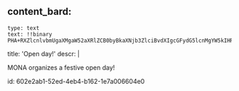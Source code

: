content_bard:
  -
    type: text
    text: !!binary PHA+RXZlcnlvbmUgaXMgaW52aXRlZCB0byBkaXNjb3ZlciBvdXIgcGFydG5lcnMgYW5kIHRoZWlyIHZhcmlvdXMgYWN0aXZpdGllcyBmcm9tIDExYW0gdGlsbCA2cG0uIFdvcmtzaG9wcywgbXVzaWMsIGNoaWxkcmVuJ3MgYWN0aXZpdGllcywgb3BlcmEsIGFuIGV4aGliaXRpb24uLi4gA1lvdSB3aWxsIGNlcnRhaW5seSBub3QgYmUgYm9yZWQhJm5ic3A7PC9wPjxwPkFkZHJlc3M6IEpldHNlbGFhbiAyMjUsIDEwOTAgSmV0dGU8L3A+PHA+PGJyPjwvcD48cD48YnI+PC9wPg==
title: 'Open day!'
descr: |
  <p>MONA organizes a festive open day!
  </p>
  
id: 602e2ab1-52ed-4eb4-b162-1e7a006604e0
